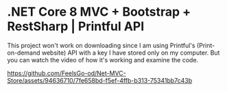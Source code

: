 # .NET Core 8 MVC + Bootstrap + RestSharp | Printful API

This project won't work on downloading since I am using Printful's (Print-on-demand website) API with a key I have stored only on my computer. But you can watch the video of how it's working and examine the code.



https://github.com/FeelsGo-od/Net-MVC-Store/assets/94636710/7fe658bd-f5ef-4ffb-b313-75341bb7c43b

